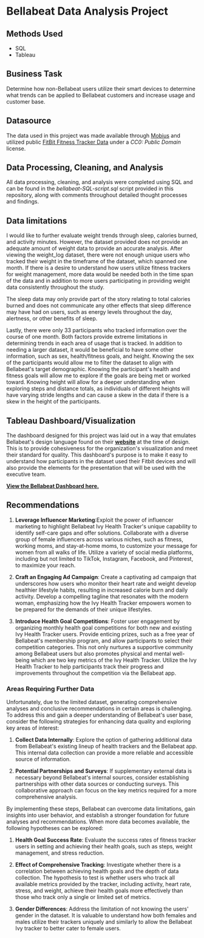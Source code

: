 # Bellabeat Data Analysis Project
## Methods Used
* SQL
* Tableau

## Business Task
Determine how non-Bellabeat users utilize their smart devices to determine what trends can be applied to Bellabeat customers and increase usage and customer base.

## Datasource
The data used in this project was made available through [Mobius](https://www.kaggle.com/arashnic) and utilized public [FitBit Fitness Tracker Data](https://www.kaggle.com/datasets/arashnic/fitbit) under a *CC0: Public Domain* license.

## Data Processing, Cleaning, and Analysis
All data processing, cleaning, and analysis were completed using SQL and can be found in the *bellabeat-SQL-script.sql* script provided in this repository, along with comments throughout detailed thought processes and findings.

## Data limitations
I would like to further evaluate weight trends through sleep, calories burned, and activity minutes. However, the dataset provided does not provide an adequate amount of weight data to provide an accurate analysis. After viewing the weight_log dataset, there were not enough unique users who tracked their weight in the timeframe of the dataset, which spanned one month. If there is a desire to understand how users utilize fitness trackers for weight management, more data would be needed both in the time span of the data and in addition to more users participating in providing weight data consistently throughout the study.

The sleep data may only provide part of the story relating to total calories burned and does not communicate any other effects that sleep difference may have had on users, such as energy levels throughout the day, alertness, or other benefits of sleep.

Lastly, there were only 33 participants who tracked information over the course of one month. Both factors provide extreme limitations in determining trends in each area of usage that is tracked. In addition to needing a larger dataset, it would be beneficial to have some other information, such as sex, health/fitness goals, and height. Knowing the sex of the participants would allow me to filter the dataset to align with Bellabeat's target demographic. Knowing the participant's health and fitness goals will allow me to explore if the goals are being met or worked toward. Knowing height will allow for a deeper understanding when exploring steps and distance totals, as individuals of different heights will have varying stride lengths and can cause a skew in the data if there is a skew in the height of the participants.

## Tableau Dashboard/Visualization
The dashboard designed for this project was laid out in a way that emulates Bellabeat's design language found on their **[website](https://www.bellabeat.com/)** at the time of design. This is to provide cohesiveness for the organization's visualization and meet their standard for quality. This dashboard's purpose is to make it easy to understand how participants in the dataset used their Fitbit devices and will also provide the elements for the presentation that will be used with the executive team.

**[View the Bellabeat Dashboard here.](https://public.tableau.com/app/profile/david.brock2641/viz/Bellabeat_16968184231570/Dashboard12)**

## Recommendations

1. **Leverage Influencer Marketing**:Exploit the power of influencer marketing to highlight Bellabeat Ivy Health Tracker's unique capability to identify self-care gaps and offer solutions. Collaborate with a diverse group of female influencers across various niches, such as fitness, working moms, and stay-at-home moms, to customize your message for women from all walks of life. Utilize a variety of social media platforms, including but  not limited to TikTok, Instagram, Facebook, and Pinterest, to maximize your reach.

2. **Craft an Engaging Ad Campaign**: Create a captivating ad campaign that underscores how users who monitor their heart rate and weight develop healthier lifestyle habits, resulting in increased calorie burn and daily activity. Develop a compelling tagline that resonates with the modern woman, emphasizing how the Ivy Health Tracker empowers women to be prepared for the demands of their unique lifestyles.

3. **Introduce Health Goal Competitions**: Foster user engagement by organizing monthly health goal competitions for both new and existing Ivy Health Tracker users. Provide enticing prizes, such as a free year of Bellabeat's membership program, and allow participants to select their competition categories. This not only nurtures a supportive community among Bellabeat users but also promotes physical and mental well-being which are two key metrics of the Ivy Health Tracker. Utilize the Ivy Health Tracker to help participants track their progress and improvements throughout the competition via the Bellabeat app.

### Areas Requiring Further Data

Unfortunately, due to the limited dataset, generating comprehensive analyses and conclusive recommendations in certain areas is challenging. To address this and gain a deeper understanding of Bellabeat's user base, consider the following strategies for enhancing data quality and exploring key areas of interest:

1. **Collect Data Internally**: Explore the option of gathering additional data from Bellabeat's existing lineup of health trackers and the Bellabeat app. This internal data collection can provide a more reliable and accessible source of information.

2. **Potential Partnerships and Surveys**: If supplementary external data is necessary beyond Bellabeat's internal sources, consider establishing partnerships with other data sources or conducting surveys. This collaborative approach can focus on the key metrics required for a more comprehensive analysis.

By implementing these steps, Bellabeat can overcome data limitations, gain insights into user behavior, and establish a stronger foundation for future analyses and recommendations. When more data becomes available, the following hypotheses can be explored:

1. **Health Goal Success Rate**: Evaluate the success rates of fitness tracker users in setting and achieving their health goals, such as steps, weight management, and stress reduction.

2. **Effect of Comprehensive Tracking**: Investigate whether there is a correlation between achieving health goals and the depth of data collection. The hypothesis to test is whether users who track all available metrics provided by the tracker, including activity, heart rate, stress, and weight, achieve their health goals more effectively than those who track only a single or limited set of metrics.

3. **Gender Differences**: Address the limitation of not knowing the users' gender in the dataset. It is valuable to understand how both females and males utilize their trackers uniquely and similarly to allow the Bellabeat Ivy tracker to better cater to female users.
